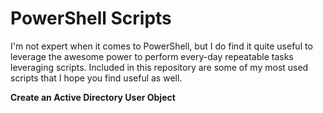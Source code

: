# PowerShell Scripts

I'm not expert when it comes to PowerShell, but I do find it quite useful to leverage the awesome power to perform every-day repeatable tasks leveraging scripts.  Included in this repository are some of my most used scripts that I hope you find useful as well.

**Create an Active Directory User Object**
